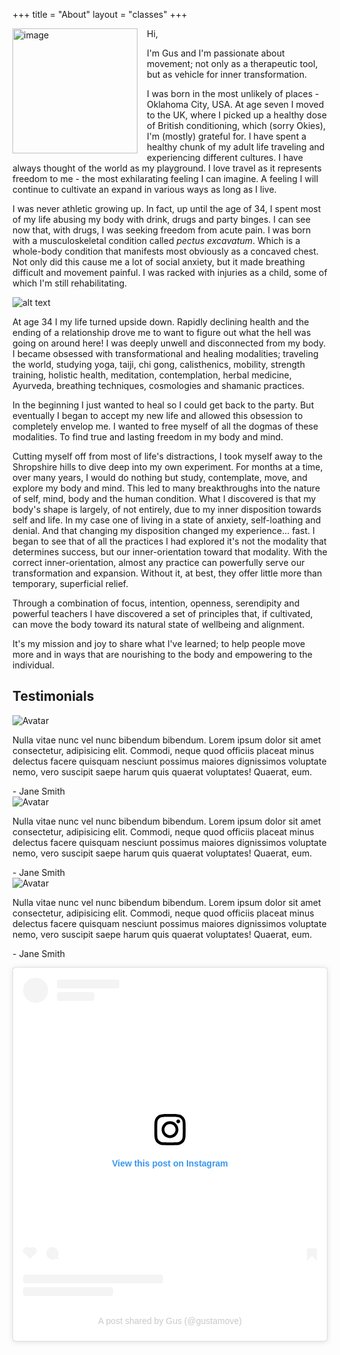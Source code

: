 +++
title = "About"
layout = "classes"
+++

<div class="article__head" style="">
    <img src="/images/gus.jpg" alt="image" height="200px" width="200px" style="float: left; margin-right: 15px;">
</div>

Hi, 

I'm Gus and I'm passionate about movement; not only as a therapeutic tool, but as vehicle for inner transformation. 

I was born in the most unlikely of places - Oklahoma City, USA. At age seven I moved to the UK, where I picked up a healthy dose of British conditioning, which (sorry Okies), I'm (mostly) grateful for. I have spent a healthy chunk of my adult life traveling and experiencing different cultures. I have always thought of the world as my playground. I love travel as it represents freedom to me - the most exhilarating feeling I can imagine. A feeling I will continue to cultivate an expand in various ways as long as I live.

I was never athletic growing up. In fact, up until the age of 34, I spent most of my life abusing my body with drink, drugs and party binges. I can see now that, with drugs, I was seeking freedom from acute pain. I was born with a musculoskeletal condition called *pectus excavatum*. Which is a whole-body condition that manifests most obviously as a concaved chest. Not only did this cause me a lot of social anxiety, but it made breathing difficult and movement painful. I was racked with injuries as a child, some of which I'm still rehabilitating. 

![alt text](/images/gusbridge.jpg)

At age 34 I my life turned upside down. Rapidly declining health and the ending of a relationship drove me to want to figure out what the hell was going on around here! I was deeply unwell and disconnected from my body. I became obsessed with transformational and healing modalities; traveling the world, studying yoga, taiji, chi gong, calisthenics, mobility, strength training, holistic health, meditation, contemplation, herbal medicine, Ayurveda, breathing techniques, cosmologies and shamanic practices. 

In the beginning I just wanted to heal so I could get back to the party. But eventually I began to accept my new life and allowed this obsession to completely envelop me. I wanted to free myself of all the dogmas of these modalities. To find true and lasting freedom in my body and mind. 

Cutting myself off from most of life's distractions, I took myself away to the Shropshire hills to dive deep into my own experiment. For months at a time, over many years, I would do nothing but study, contemplate, move, and explore my body and mind. This led to many breakthroughs into the nature of self, mind, body and the human condition. What I discovered is that my body's shape is largely, of not entirely, due to my inner disposition towards self and life. In my case one of living in a state of anxiety, self-loathing and denial. And that changing my disposition changed my experience... fast. I began to see that of all the practices I had explored it's not the modality that determines success, but our inner-orientation toward that modality. With the correct inner-orientation, almost any practice can powerfully serve our transformation and expansion. Without it, at  best, they offer little more than temporary, superficial relief.

Through a combination of focus, intention, openness, serendipity and powerful teachers I have discovered a set of principles that, if cultivated, can move the body toward its natural state of wellbeing and alignment. 

It's my mission and joy to share what I've learned; to help people move more and in ways that are nourishing to the body and empowering to the individual.

<!-- ![alt text](/images/58.png) -->

<!--Slider-->

   <h2>Testimonials</h2>
  <!-- Slider main container -->
<div class="swiper">
  <!-- Additional required wrapper -->
  <div class="swiper-wrapper">
    <!-- Slides -->
    <div class="swiper-slide">
      <div class="testimonial">
          <img src="/images/gus.jpg" alt="Avatar">
          <p>Nulla vitae nunc vel nunc bibendum bibendum. Lorem ipsum dolor sit amet consectetur, adipisicing elit. Commodi, neque quod officiis placeat minus delectus facere quisquam nesciunt possimus maiores dignissimos voluptate nemo, vero suscipit saepe harum quis quaerat voluptates! Quaerat, eum.</p>
          <span>- Jane Smith</span>
        </div>
      </div>
    <div class="swiper-slide">
      <div class="testimonial">
          <img src="/images/gus.jpg" alt="Avatar">
          <p>Nulla vitae nunc vel nunc bibendum bibendum. Lorem ipsum dolor sit amet consectetur, adipisicing elit. Commodi, neque quod officiis placeat minus delectus facere quisquam nesciunt possimus maiores dignissimos voluptate nemo, vero suscipit saepe harum quis quaerat voluptates! Quaerat, eum.</p>
          <span>- Jane Smith</span>
        </div>
    </div>
    <div class="swiper-slide">
      <div class="testimonial">
          <img src="/images/gus.jpg" alt="Avatar">
          <p>Nulla vitae nunc vel nunc bibendum bibendum. Lorem ipsum dolor sit amet consectetur, adipisicing elit. Commodi, neque quod officiis placeat minus delectus facere quisquam nesciunt possimus maiores dignissimos voluptate nemo, vero suscipit saepe harum quis quaerat voluptates! Quaerat, eum.</p>
          <span>- Jane Smith</span>
        </div>
    </div>
  </div>
  <!-- If we need pagination -->

  <!-- If we need navigation buttons -->
  <div class="swiper-button-prev"></div>
  <div class="swiper-button-next"></div>

  <!-- If we need scrollbar -->
  <div class="swiper-scrollbar"></div>
</div>
    
  <link
  rel="stylesheet"
  href="https://cdn.jsdelivr.net/npm/swiper@10/swiper-bundle.min.css"
/>

<script src="https://cdn.jsdelivr.net/npm/swiper@10/swiper-bundle.min.js"></script>

<script>
  const swiper = new Swiper('.swiper', {
  // Optional parameters
  direction: 'vertical',
  loop: true,

  // If we need pagination
  pagination: {
    el: '.swiper-pagination',
  },

  // Navigation arrows
  navigation: {
    nextEl: '.swiper-button-next',
    prevEl: '.swiper-button-prev',
  },

  // And if we need scrollbar
  scrollbar: {
    el: '.swiper-scrollbar',
  },
});

  </script>

<!--Instagram Feed-->
<div class="ifeeddiv">
<p class="ifeed" ><blockquote class="instagram-media" data-instgrm-captioned data-instgrm-permalink="https://www.instagram.com/p/CoVR5-_smFq/?utm_source=ig_embed&amp;utm_campaign=loading" data-instgrm-version="14" style=" background:#FFF; border:0; border-radius:3px; box-shadow:0 0 1px 0 rgba(0,0,0,0.5),0 1px 10px 0 rgba(0,0,0,0.15); margin: 1px; max-width:540px; min-width:326px; padding:0; width:99.375%; width:-webkit-calc(100% - 2px); width:calc(100% - 2px);"><div style="padding:16px;"> <a href="https://www.instagram.com/p/CoVR5-_smFq/?utm_source=ig_embed&amp;utm_campaign=loading" style=" background:#FFFFFF; line-height:0; padding:0 0; text-align:center; text-decoration:none; width:100%;" target="_blank"> <div style=" display: flex; flex-direction: row; align-items: center;"> <div style="background-color: #F4F4F4; border-radius: 50%; flex-grow: 0; height: 40px; margin-right: 14px; width: 40px;"></div> <div style="display: flex; flex-direction: column; flex-grow: 1; justify-content: center;"> <div style=" background-color: #F4F4F4; border-radius: 4px; flex-grow: 0; height: 14px; margin-bottom: 6px; width: 100px;"></div> <div style=" background-color: #F4F4F4; border-radius: 4px; flex-grow: 0; height: 14px; width: 60px;"></div></div></div><div style="padding: 19% 0;"></div> <div style="display:block; height:50px; margin:0 auto 12px; width:50px;"><svg width="50px" height="50px" viewBox="0 0 60 60" version="1.1" xmlns="https://www.w3.org/2000/svg" xmlns:xlink="https://www.w3.org/1999/xlink"><g stroke="none" stroke-width="1" fill="none" fill-rule="evenodd"><g transform="translate(-511.000000, -20.000000)" fill="#000000"><g><path d="M556.869,30.41 C554.814,30.41 553.148,32.076 553.148,34.131 C553.148,36.186 554.814,37.852 556.869,37.852 C558.924,37.852 560.59,36.186 560.59,34.131 C560.59,32.076 558.924,30.41 556.869,30.41 M541,60.657 C535.114,60.657 530.342,55.887 530.342,50 C530.342,44.114 535.114,39.342 541,39.342 C546.887,39.342 551.658,44.114 551.658,50 C551.658,55.887 546.887,60.657 541,60.657 M541,33.886 C532.1,33.886 524.886,41.1 524.886,50 C524.886,58.899 532.1,66.113 541,66.113 C549.9,66.113 557.115,58.899 557.115,50 C557.115,41.1 549.9,33.886 541,33.886 M565.378,62.101 C565.244,65.022 564.756,66.606 564.346,67.663 C563.803,69.06 563.154,70.057 562.106,71.106 C561.058,72.155 560.06,72.803 558.662,73.347 C557.607,73.757 556.021,74.244 553.102,74.378 C549.944,74.521 548.997,74.552 541,74.552 C533.003,74.552 532.056,74.521 528.898,74.378 C525.979,74.244 524.393,73.757 523.338,73.347 C521.94,72.803 520.942,72.155 519.894,71.106 C518.846,70.057 518.197,69.06 517.654,67.663 C517.244,66.606 516.755,65.022 516.623,62.101 C516.479,58.943 516.448,57.996 516.448,50 C516.448,42.003 516.479,41.056 516.623,37.899 C516.755,34.978 517.244,33.391 517.654,32.338 C518.197,30.938 518.846,29.942 519.894,28.894 C520.942,27.846 521.94,27.196 523.338,26.654 C524.393,26.244 525.979,25.756 528.898,25.623 C532.057,25.479 533.004,25.448 541,25.448 C548.997,25.448 549.943,25.479 553.102,25.623 C556.021,25.756 557.607,26.244 558.662,26.654 C560.06,27.196 561.058,27.846 562.106,28.894 C563.154,29.942 563.803,30.938 564.346,32.338 C564.756,33.391 565.244,34.978 565.378,37.899 C565.522,41.056 565.552,42.003 565.552,50 C565.552,57.996 565.522,58.943 565.378,62.101 M570.82,37.631 C570.674,34.438 570.167,32.258 569.425,30.349 C568.659,28.377 567.633,26.702 565.965,25.035 C564.297,23.368 562.623,22.342 560.652,21.575 C558.743,20.834 556.562,20.326 553.369,20.18 C550.169,20.033 549.148,20 541,20 C532.853,20 531.831,20.033 528.631,20.18 C525.438,20.326 523.257,20.834 521.349,21.575 C519.376,22.342 517.703,23.368 516.035,25.035 C514.368,26.702 513.342,28.377 512.574,30.349 C511.834,32.258 511.326,34.438 511.181,37.631 C511.035,40.831 511,41.851 511,50 C511,58.147 511.035,59.17 511.181,62.369 C511.326,65.562 511.834,67.743 512.574,69.651 C513.342,71.625 514.368,73.296 516.035,74.965 C517.703,76.634 519.376,77.658 521.349,78.425 C523.257,79.167 525.438,79.673 528.631,79.82 C531.831,79.965 532.853,80.001 541,80.001 C549.148,80.001 550.169,79.965 553.369,79.82 C556.562,79.673 558.743,79.167 560.652,78.425 C562.623,77.658 564.297,76.634 565.965,74.965 C567.633,73.296 568.659,71.625 569.425,69.651 C570.167,67.743 570.674,65.562 570.82,62.369 C570.966,59.17 571,58.147 571,50 C571,41.851 570.966,40.831 570.82,37.631"></path></g></g></g></svg></div><div style="padding-top: 8px;"> <div style=" color:#3897f0; font-family:Arial,sans-serif; font-size:14px; font-style:normal; font-weight:550; line-height:18px;">View this post on Instagram</div></div><div style="padding: 12.5% 0;"></div> <div style="display: flex; flex-direction: row; margin-bottom: 14px; align-items: center;"><div> <div style="background-color: #F4F4F4; border-radius: 50%; height: 12.5px; width: 12.5px; transform: translateX(0px) translateY(7px);"></div> <div style="background-color: #F4F4F4; height: 12.5px; transform: rotate(-45deg) translateX(3px) translateY(1px); width: 12.5px; flex-grow: 0; margin-right: 14px; margin-left: 2px;"></div> <div style="background-color: #F4F4F4; border-radius: 50%; height: 12.5px; width: 12.5px; transform: translateX(9px) translateY(-18px);"></div></div><div style="margin-left: 8px;"> <div style=" background-color: #F4F4F4; border-radius: 50%; flex-grow: 0; height: 20px; width: 20px;"></div> <div style=" width: 0; height: 0; border-top: 2px solid transparent; border-left: 6px solid #f4f4f4; border-bottom: 2px solid transparent; transform: translateX(16px) translateY(-4px) rotate(30deg)"></div></div><div style="margin-left: auto;"> <div style=" width: 0px; border-top: 8px solid #F4F4F4; border-right: 8px solid transparent; transform: translateY(16px);"></div> <div style=" background-color: #F4F4F4; flex-grow: 0; height: 12px; width: 16px; transform: translateY(-4px);"></div> <div style=" width: 0; height: 0; border-top: 8px solid #F4F4F4; border-left: 8px solid transparent; transform: translateY(-4px) translateX(8px);"></div></div></div> <div style="display: flex; flex-direction: column; flex-grow: 1; justify-content: center; margin-bottom: 24px;"> <div style=" background-color: #F4F4F4; border-radius: 4px; flex-grow: 0; height: 14px; margin-bottom: 6px; width: 224px;"></div> <div style=" background-color: #F4F4F4; border-radius: 4px; flex-grow: 0; height: 14px; width: 144px;"></div></div></a><p style=" color:#c9c8cd; font-family:Arial,sans-serif; font-size:14px; line-height:17px; margin-bottom:0; margin-top:8px; overflow:hidden; padding:8px 0 7px; text-align:center; text-overflow:ellipsis; white-space:nowrap;"><a href="https://www.instagram.com/p/CoVR5-_smFq/?utm_source=ig_embed&amp;utm_campaign=loading" style=" color:#c9c8cd; font-family:Arial,sans-serif; font-size:14px; font-style:normal; font-weight:normal; line-height:17px; text-decoration:none;" target="_blank">A post shared by Gus (@gustamove)</a></p></div></blockquote> <script async src="//www.instagram.com/embed.js"></script></p>
</div>
